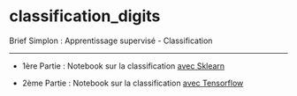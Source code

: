 # classification_digits

Brief Simplon : Apprentissage supervisé - Classification

---

- 1ère Partie : Notebook sur la classification [avec Sklearn](./code_part1_classification.ipynb)

- 2ème Partie : Notebook sur la classification [avec Tensorflow](./code_part2_tensorflow.ipynb)
